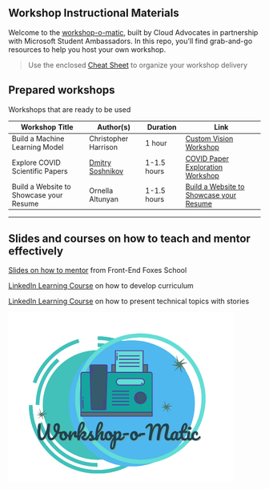 ## Workshop Instructional Materials

Welcome to the [workshop-o-matic](presentation.pptx), built by Cloud Advocates in partnership with Microsoft Student Ambassadors. In this repo, you'll find grab-and-go resources to help you host your own workshop.

> Use the enclosed [Cheat Sheet](./cheat-sheet.md) to organize your workshop delivery

## Prepared workshops

Workshops that are ready to be used

| **Workshop Title**              | **Author(s)**  | **Duration** | **Link**                                  |
| ------------------------------- | ----------- | ------------ | -------------------------------------- |
Build a Machine Learning Model |Christopher Harrison | 1 hour | [Custom Vision Workshop](./custom-vision-workshop)
Explore COVID Scientific Papers | [Dmitry Soshnikov](http://soshnikov.com) | 1-1.5 hours | [COVID Paper Exploration Workshop](./covid-paper-exploration-workshop)
Build a Website to Showcase your Resume | Ornella Altunyan | 1-1.5 hours | [Build a Website to Showcase your Resume](./resume-website-workshop)

---

## Slides and courses on how to teach and mentor effectively

[Slides on how to mentor](https://github.com/FrontEndFoxes/art/blob/main/frontend-foxes-mentor-training.pdf) from Front-End Foxes School

[LinkedIn Learning Course](https://www.linkedin.com/learning/teaching-techniques-developing-curriculum/welcome?autoAdvance=true&autoSkip=false&autoplay=true&resume=true&u=3322) on how to develop curriculum

[LinkedIn Learning Course](https://www.linkedin.com/learning/presenting-technical-information-with-stories/storytelling-for-technical-presentations?autoAdvance=true&autoSkip=false&autoplay=true&resume=true&u=3322) on how to present technical topics with stories

![workshop-o-matic logo](logo.png)
